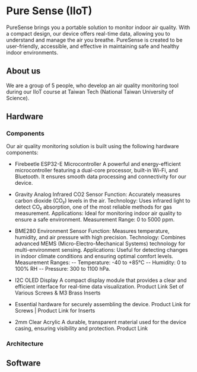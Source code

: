 # Pure Sense (IIoT)
PureSense brings you a portable solution to monitor indoor air quality. With a compact design, our device offers real-time data, allowing you to understand and manage the air you breathe. PureSense is created to be user-friendly, accessible, and effective in maintaining safe and healthy indoor environments.

## About us
We are a group of 5 people, who develop an air quality monitoring tool during our IIoT course at Taiwan Tech (National Taiwan University of Science).

## Hardware

### Components
Our air quality monitoring solution is built using the following hardware components:
- Firebeetle ESP32-E Microcontroller
A powerful and energy-efficient microcontroller featuring a dual-core processor, built-in Wi-Fi, and Bluetooth. It ensures smooth data processing and connectivity for our device.

- Gravity Analog Infrared CO2 Sensor
Function: Accurately measures carbon dioxide (CO₂) levels in the air.
Technology: Uses infrared light to detect CO₂ absorption, one of the most reliable methods for gas measurement.
Applications: Ideal for monitoring indoor air quality to ensure a safe environment.
Measurement Range: 0 to 5000 ppm.

- BME280 Environment Sensor
Function: Measures temperature, humidity, and air pressure with high precision.
Technology: Combines advanced MEMS (Micro-Electro-Mechanical Systems) technology for multi-environment sensing.
Applications: Useful for detecting changes in indoor climate conditions and ensuring optimal comfort levels.
Measurement Ranges:
-- Temperature: -40 to +85°C
-- Humidity: 0 to 100% RH
-- Pressure: 300 to 1100 hPa.

- I2C OLED Display
A compact display module that provides a clear and efficient interface for real-time data visualization. Product Link
Set of Various Screws & M3 Brass Inserts

- Essential hardware for securely assembling the device.
Product Link for Screws | Product Link for Inserts

- 2mm Clear Acrylic
A durable, transparent material used for the device casing, ensuring visibility and protection. Product Link

### Architecture

## Software

